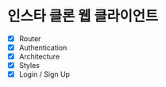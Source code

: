# 인스타 클론 웹 클라이언트

- [x] Router
- [x] Authentication
- [x] Architecture
- [x] Styles
- [x] Login / Sign Up
